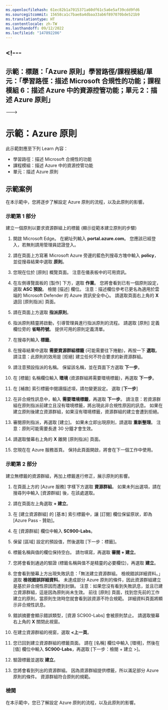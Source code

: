 ```yaml
---
ms.openlocfilehash: 61ec82b1a7015371a60df61c5a6e5af39cdd9fd6
ms.sourcegitcommit: 15658ca1c7bae8a4dbaa33ab6f897070bde521b9
ms.translationtype: HT
ms.contentlocale: zh-TW
ms.lasthandoff: 09/12/2022
ms.locfileid: "147892206"
---
```

<a name="---"></a><!---
---
示範：標題：「Azure 原則」學習路徑/課程模組/單元：「學習路徑：描述 Microsoft 合規性的功能；課程模組 6：描述 Azure 中的資源控管功能；單元 2：描述 Azure 原則」
---
--->

# <a name="demo-azure-policy"></a>示範：Azure 原則

此示範對應至下列 Learn 內容：

- 學習路徑：描述 Microsoft 合規性的功能
- 課程模組：描述 Azure 中的資源控管功能
- 單元：描述 Azure 原則

## <a name="demo-scenario"></a>示範案例

在本示範中，您將逐步了解設定 Azure 原則的流程，以及此原則的影響。

### <a name="demo-part-1"></a>示範第 1 部分

建立一個原則以要求資源群組上的標籤 (顯示從範本建立原則的步驟)

1. 開啟 Microsoft Edge。 在網址列輸入 **portal.azure.com**。  您應該已經登入，若無則請用管理員認證登入。

1. 請在頁面上方寫著 Microsoft Azure 旁邊的藍色列搜尋方塊中輸入 **policy**，並從搜尋結果中選取 **原則**。

1. 您現在位於 [原則] 概覽頁面。 注意在儀表板中的可用資訊。

1. 在左側導覽面板的 [製作] 下方，選取 **作業**。  您將會看到已有一個原則設定，選取 **ASC 預設**。  檢閱 [描述] 欄位。 注意：描述欄位參考已更名為適用於雲端的 Microsoft Defender 的 Azure 資訊安全中心。  請選取頁面右上角的 **X** 退回 [原則指派] 頁面。

1. 請在頁面上方選取 **指派原則**。

1. 指派原則精靈將啟動，引導管理員進行指派原則的流程。  請選取 [原則] 定義欄位旁的 **省略符號**。  提供可用的原則定義清單。  

1. 在搜尋列輸入 **標籤**。

1. 在搜尋結果中選取 **需要資源群組標籤** (可能需要往下捲動)，再按一下 **選取**。  請注意：此原則的效用是 [拒絕] 建立任何不符合要求的新資源群組。  

1. 請注意預設指派的名稱。  保留該名稱，並在頁面下方選取 **下一步**。

1. 在 [標籤] 名稱欄位輸入 **環境** (資源群組將需要環境標籤)，再選取 **下一步**。  

1. 在 [補救] 索引標籤中閱讀描述項，請勿變更設定。 選取 [**下一步**]

1. 在非合規性訊息中，輸入 **需要環境標籤**，再選取 **下一步**。 請注意：若資源群組在原則指派前建立且沒有環境標籤，將出現此非合規性原因的訊息。  如果在建立原則後建立資源群組，如果沒有環境標籤，資源群組的建立會遭到拒絕。

1. 審閱原則指派，再選取 [建立]。  如果未立即出現原則，請選取 **重新整理**。 注意：原則可能需要長達 30 分鐘才會生效。

1. 請選取螢幕右上角的 **X** 離開 [原則指派] 頁面。

1. 您現在在 Azure 服務首頁。  保持此頁面開啟，將會在下一個工作中使用。

### <a name="demo-part-2"></a>示範第 2 部分

建立無標籤的資源群組，再加上標籤進行修正，展示原則的影響。

1. 在頁面上方的 [Azure 服務] 字樣下方選取 **資源群組**。 如果未列出選項，請在搜尋列中輸入 [資源群組] 後，在該處選取。

1. 請在頁面左上角選取 **+ 建立**。

1. 在 [建立資源群組] 的 [基本] 索引標籤中，讓 [訂閱] 欄位保留原狀，即為 [Azure Pass - 贊助]。

1. 在 [資源群組] 欄位中輸入 **SC900-Labs**。

1. 保留 [區域] 設定的預設值，然後選取 [下一步：標籤]。

1. 標籤名稱與值的欄位保持空白。  請勿填寫，再選取 **審閱 + 建立**。

1. 您將會看到通過的驗證 (標籤名稱與值不是精靈的必要欄位)，再選取 **建立**。

1. 您會看到螢幕上方出現失敗訊息：「無法建立資源群組。 檢視錯誤詳細資料。」  選取 **檢視錯誤詳細資料**。 未達成部分 Azure 原則的條件，因此資源群組建立是基於非合規性原因而遭到封鎖。 注意：如果您沒有看到失敗訊息，並且已建立資源群組，這是因為原則尚未生效。  前往 [原則] 頁面，找到您先前的工作建立的原則，當原則生效時您就會看到該資源不符合規範。  詳細資料頁面將顯示非合規性訊息。

1. 錯誤摘要會顯示錯誤類型，[資源 SC900-Labs] 會被原則禁止。  請選取螢幕右上角的 **X** 關閉此視窗。

1. 在建立資源群組的視窗，選取 **<上一頁**。

1. 您已回到建立資源群組的標籤頁面。  請在 [名稱] 欄位中輸入 [環境]，然後在 [值] 欄位中輸入 **SC900-Labs**，再選取 [下一步：檢閱 + 建立 >]。

1. 驗證標籤並選取 **建立**。

1. 您將會看到列出的資源群組。  因為資源群組提供標籤，所以滿足部分 Azure 原則的條件。  資源群組符合原則的規範。

### <a name="review"></a>檢閱

在本示範中，您已了解設定 Azure 原則的流程，以及此原則的影響。
